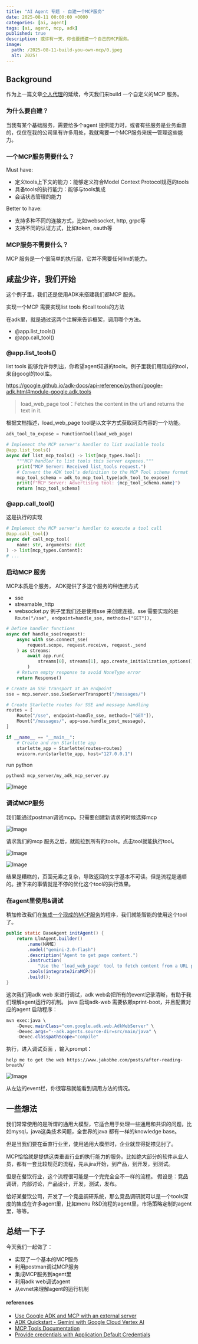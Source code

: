 ```yaml
---
title: "AI Agent 专题 - 自建一个MCP服务"
date: 2025-08-11 00:00:00 +0000
categories: [ai, agent]
tags: [ai, agent, mcp, adk]
published: true
description: 或许有一天，你也要搭建一个自己的MCP服务。
image:
  path: /2025-08-11-build-you-own-mcp/0.jpeg
  alt: 2025!
---
```


## Background

作为上一篇文章[个人代理](https://www.jakobhe.com/posts/personal-agent/)的延续，今天我们来build 一个自定义的MCP 服务。

### 为什么要自建？
当我有某个基础服务，需要给多个agent 提供能力时，或者有些服务是业务垂直的，仅仅在我的公司里有许多用处，我就需要一个MCP服务来统一管理这些能力。

### 一个MCP服务需要什么？

Must have:
- 定义tools上下文的能力：能够定义符合Model Context Protocol规范的tools
- 具备tools的执行能力：能够与tools集成
- 会话状态管理的能力

Better to have:
- 支持多种不同的连接方式，比如websocket, http, grpc等
- 支持不同的认证方式，比如token, oauth等

### MCP服务不需要什么？
MCP 服务是一个很简单的执行层，它并不需要任何llm的能力。

## 咸盐少许，我们开始
这个例子里，我们还是使用ADK来搭建我们都MCP 服务。

实现一个MCP 需要实现list tools 和call tools的方法

在adk里，就是通过这两个注解来告诉框架，调用哪个方法。
- @app.list_tools()
- @app.call_tool()


### @app.list_tools()
list tools 能够允许你列出，你希望agent知道的tools。例子里我们用现成的tool，来自googl的tool库。

https://google.github.io/adk-docs/api-reference/python/google-adk.html#module-google.adk.tools

> load_web_page tool：Fetches the content in the url and returns the text in it.

根据文档描述，load_web_page tool是以文字方式获取网页内容的一个功能。

```python
adk_tool_to_expose = FunctionTool(load_web_page)

# Implement the MCP server's handler to list available tools
@app.list_tools()
async def list_mcp_tools() -> list[mcp_types.Tool]:
    """MCP handler to list tools this server exposes."""
    print("MCP Server: Received list_tools request.")
    # Convert the ADK tool's definition to the MCP Tool schema format
    mcp_tool_schema = adk_to_mcp_tool_type(adk_tool_to_expose)
    print(f"MCP Server: Advertising tool: {mcp_tool_schema.name}")
    return [mcp_tool_schema]
```

### @app.call_tool()
这是执行的实现

```python
# Implement the MCP server's handler to execute a tool call
@app.call_tool()
async def call_mcp_tool(
    name: str, arguments: dict
) -> list[mcp_types.Content]:
# ...
```
### 启动MCP 服务
MCP本质是个服务， ADK提供了多这个服务的种连接方式
- sse
- streamable_http
- websocket.py
例子里我们还是使用sse 来创建连接。sse 需要实现的是`Route("/sse", endpoint=handle_sse, methods=["GET"]),`

```python
# Define handler functions
async def handle_sse(request):
    async with sse.connect_sse(
        request.scope, request.receive, request._send
    ) as streams:
        await app.run(
            streams[0], streams[1], app.create_initialization_options()
        )
    # Return empty response to avoid NoneType error
    return Response()

# Create an SSE transport at an endpoint
sse = mcp.server.sse.SseServerTransport("/messages/")

# Create Starlette routes for SSE and message handling
routes = [
    Route("/sse", endpoint=handle_sse, methods=["GET"]),
    Mount("/messages/", app=sse.handle_post_message),
]

if __name__ == "__main__":
    # Create and run Starlette app
    starlette_app = Starlette(routes=routes)
    uvicorn.run(starlette_app, host="127.0.0.1")

```

run python
```shell
python3 mcp_server/my_adk_mcp_server.py
```

![Image](/2025-08-11-build-you-own-mcp/1.jpg)

### 调试MCP服务

我们能通过postman调试mcp。只需要创建新请求的时候选择mcp

![Image](/2025-08-11-build-you-own-mcp/2.jpg)

请求我们的mcp 服务之后，就能拉到所有的tools。点击tool就能执行tool。

![Image](/2025-08-11-build-you-own-mcp/3.jpg)

![Image](/2025-08-11-build-you-own-mcp/4.jpg)

结果是糟糕的，页面元素之复杂，导致返回的文字基本不可读。但是流程是通顺的。接下来的事情就是不停的优化这个tool的执行效果。

### 在agent里使用&调试

稍加修改我们在[集成一个现成的MCP服务](https://www.jakobhe.com/posts/mcp-client/)的程序，我们就能智能的使用这个tool了。

```java
public static BaseAgent initAgent() {
    return LlmAgent.builder()
        .name(NAME)
        .model("gemini-2.0-flash")
        .description("Agent to get page content.")
        .instruction(
            "Use the 'load_web_page' tool to fetch content from a URL provided by the user.")
        .tools(integrateJiraMCP())
        .build();
}
```

这次我们用adk web 来进行调试，adk web会把所有的event记录清晰，有助于我们理解agent运行的机制。
java 启动adk-web 需要依赖sprint-boot，并且配置对应的agent 启动程序：

```java
mvn exec:java \
    -Dexec.mainClass="com.google.adk.web.AdkWebServer" \
    -Dexec.args="--adk.agents.source-dir=src/main/java" \
    -Dexec.classpathScope="compile"
```
执行，进入调试页面 ，输入prompt：

`help me to get the web https://www.jakobhe.com/posts/after-reading-breath/`

![Image](/2025-08-11-build-you-own-mcp/5.jpg)

从左边的event栏，你很容易就能看到调用方法的情况。

## 一些想法

我们常常使用的是所谓的通用大模型，它适合用于处理一些通用和共识的问题，比如mysql，java这类技术问题，全世界的java 都有一样的knowledge base。

但是当我们要在垂直行业里，使用通用大模型时，企业就显得捉襟见肘了。

MCP恰恰就是提供这类垂直行业的执行能力的服务。比如绝大部分的软件从业人员，都有一套比较规范的流程，先从jira开始，到产品，到开发，到测试。

但是在餐饮行业，这个流程很可能是一个完完全全不一样的流程。 假设是：竞品调研，内部讨论，产品设计，开发，测试，发布。

恰好某餐饮公司，开发了一个竞品调研系统，那么竞品调研就可以是一个tools深度的集成在许多agent里，比如menu R&D流程的agent里，市场策略定制的agent里，等等。

## 总结一下子
今天我们一起做了：

- 实现了一个基本的MCP服务
- 利用postman调试MCP服务
- 集成MCP服务到agent里
- 利用adk web调试agent
- 从evnet来理解agent的运行机制

#### references
- [Use Google ADK and MCP with an external server](https://cloud.google.com/blog/topics/developers-practitioners/use-google-adk-and-mcp-with-an-external-server)
- [ADK Quickstart - Gemini with Google Cloud Vertex AI](https://google.github.io/adk-docs/get-started/quickstart/#gemini---google-cloud-vertex-ai)
- [MCP Tools Documentation](https://google.github.io/adk-docs/tools/mcp-tools/)
- [Provide credentials with Application Default Credentials](https://cloud.google.com/docs/authentication/provide-credentials-adc)
